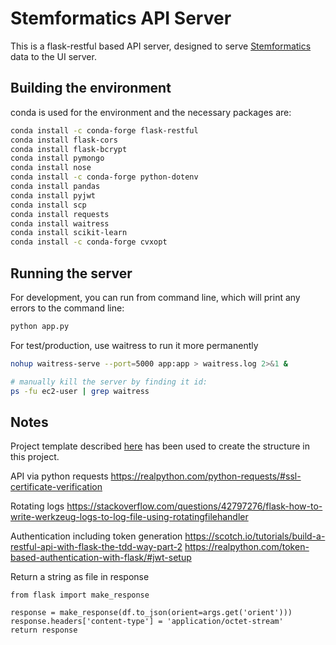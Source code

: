 # Stemformatics API Server

This is a flask-restful based API server, designed to serve [Stemformatics](http://stemformatics.org) data to the UI server.

## Building the environment
conda is used for the environment and the necessary packages are:

```bash
conda install -c conda-forge flask-restful
conda install flask-cors
conda install flask-bcrypt
conda install pymongo
conda install nose
conda install -c conda-forge python-dotenv
conda install pandas
conda install pyjwt
conda install scp
conda install requests
conda install waitress
conda install scikit-learn
conda install -c conda-forge cvxopt
```

## Running the server
For development, you can run from command line, which will print any errors to the command line:
```bash
python app.py
```

For test/production, use waitress to run it more permanently
```bash
nohup waitress-serve --port=5000 app:app > waitress.log 2>&1 &

# manually kill the server by finding it id:
ps -fu ec2-user | grep waitress
```

## Notes

Project template described [here](https://flask-restful.readthedocs.io/en/latest/intermediate-usage.html) has been used to create the structure in this project.

API via python requests
https://realpython.com/python-requests/#ssl-certificate-verification

Rotating logs
https://stackoverflow.com/questions/42797276/flask-how-to-write-werkzeug-logs-to-log-file-using-rotatingfilehandler

Authentication including token generation
https://scotch.io/tutorials/build-a-restful-api-with-flask-the-tdd-way-part-2
https://realpython.com/token-based-authentication-with-flask/#jwt-setup

Return a string as file in response
```
from flask import make_response

response = make_response(df.to_json(orient=args.get('orient')))
response.headers['content-type'] = 'application/octet-stream'
return response
```